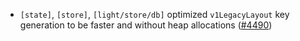 - `[state]`, `[store]`, `[light/store/db]` optimized `v1LegacyLayout` key generation to be faster and without heap
  allocations ([\#4490](https://github.com/depinnetwork/por-consensus/pull/4490))